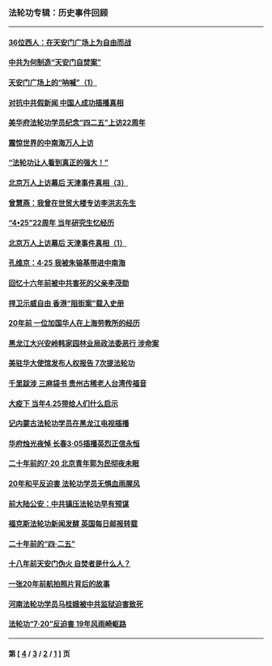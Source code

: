 ### 法轮功专辑：历史事件回顾
---
#### [36位西人：在天安门广场上为自由而战](../../pages/nf5793/n13390029.md?07140430) 
#### [中共为何制造“天安门自焚案”](../../pages/nf5793/n13183270.md?07140430) 
#### [天安门广场上的“呐喊”（1）](../../pages/nf5793/n13105277.md?07140430) 
#### [对抗中共假新闻 中国人成功插播真相](../../pages/nf5793/n12910618.md?07140430) 
#### [美华府法轮功学员纪念“四二五”上访22周年](../../pages/nf5793/n12904445.md?07140430) 
#### [震惊世界的中南海万人上访](../../pages/nf5793/n12903976.md?07140430) 
#### [“法轮功让人看到真正的强大！”](../../pages/nf5793/n12903195.md?07140430) 
#### [北京万人上访幕后 天津事件真相（3）](../../pages/nf5793/n12902807.md?07140430) 
#### [曾慧燕：我曾在世贸大楼专访李洪志先生](../../pages/nf5793/n12898729.md?07140430) 
#### [“4•25”22周年 当年研究生忆经历](../../pages/nf5793/n12894152.md?07140430) 
#### [北京万人上访幕后 天津事件真相（1）](../../pages/nf5793/n12885174.md?07140430) 
#### [孔维京：4·25 我被朱镕基带进中南海](../../pages/nf5793/n12864987.md?07140430) 
#### [回忆十六年前被中共害死的父亲李茂勋](../../pages/nf5793/n12880270.md?07140430) 
#### [捍卫示威自由 香港“阻街案”载入史册](../../pages/nf5793/n12811245.md?07140430) 
#### [20年前 一位加国华人在上海劳教所的经历](../../pages/nf5793/n12707932.md?07140430) 
#### [黑龙江大兴安岭韩家园林业局政法委恶行 涉命案](../../pages/nf5793/n12622815.md?07140430) 
#### [美驻华大使馆发布人权报告 7次提法轮功](../../pages/nf5793/n12520541.md?07140430) 
#### [千里跋涉 三麻袋书 贵州古稀老人台湾传福音](../../pages/nf5793/n12198750.md?07140430) 
#### [大疫下 当年4.25带给人们什么启示](../../pages/nf5793/n12058565.md?07140430) 
#### [记内蒙古法轮功学员在黑龙江电视插播](../../pages/nf5793/n11699194.md?07140430) 
#### [华府烛光夜悼 长春3·05插播英烈正信永恒](../../pages/nf5793/n11397432.md?07140430) 
#### [二十年前的7·20 北京青年郭为民彻夜未眠](../../pages/nf5793/n11354195.md?07140430) 
#### [20年和平反迫害 法轮功学员无惧血雨腥风](../../pages/nf5793/n11348279.md?07140430) 
#### [前大陆公安：中共镇压法轮功早有预谋](../../pages/nf5793/n11352168.md?07140430) 
#### [福克斯法轮功新闻发酵  英国每日邮报转载](../../pages/nf5793/n11285952.md?07140430) 
#### [二十年前的“四·二五”](../../pages/nf5793/n11207639.md?07140430) 
#### [十八年前天安门伪火 自焚者是什么人？](../../pages/nf5793/n10996556.md?07140430) 
#### [一张20年前航拍照片背后的故事](../../pages/nf5793/n10693797.md?07140430) 
#### [河南法轮功学员马桂娥被中共监狱迫害致死](../../pages/nf5793/n10684974.md?07140430) 
#### [法轮功“7‧20”反迫害 19年风雨崎岖路](../../pages/nf5793/n10570834.md?07140430) 

---
#### 第 [ [4](./4.md?07140430) / [3](./3.md?07140430) / [2](./2.md?07140430) / [1](./1.md?07140430) ] 页
